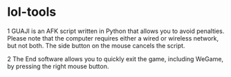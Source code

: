 # lol-tools
1 GUAJI is an AFK script written in Python that allows you to avoid penalties. Please note that the computer requires either a wired or wireless network, but not both. The side button on the mouse cancels the script.

2 The End software allows you to quickly exit the game, including WeGame, by pressing the right mouse button.
